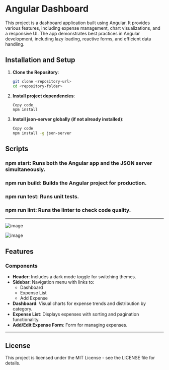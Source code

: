 # Angular Dashboard

This project is a dashboard application built using Angular. It provides various features, including expense management, chart visualizations, and a responsive UI. The app demonstrates best practices in Angular development, including lazy loading, reactive forms, and efficient data handling.

## Installation and Setup

1. **Clone the Repository**:
   ```bash
   git clone <repository-url>
   cd <repository-folder>
2. **Install project dependencies**:
   ``` bash
   Copy code
   npm install

3. **Install json-server globally (if not already installed)**:
   ```bash
   Copy code
   npm install -g json-server

## Scripts

### npm start: Runs both the Angular app and the JSON server simultaneously.
### npm run build: Builds the Angular project for production.
### npm run test: Runs unit tests.
### npm run lint: Runs the linter to check code quality.

---

![image](https://github.com/user-attachments/assets/414c189e-1fea-4a08-8b93-00d9a4012858)

![image](https://github.com/user-attachments/assets/99515acd-d1b2-4085-8f31-c61428871c88)


## Features

### Components
- **Header**: Includes a dark mode toggle for switching themes.
- **Sidebar**: Navigation menu with links to:
  - Dashboard
  - Expense List
  - Add Expense
- **Dashboard**: Visual charts for expense trends and distribution by category.
- **Expense List**: Displays expenses with sorting and pagination functionality.
- **Add/Edit Expense Form**: Form for managing expenses.

---
## License
This project is licensed under the MIT License - see the LICENSE file for details.

